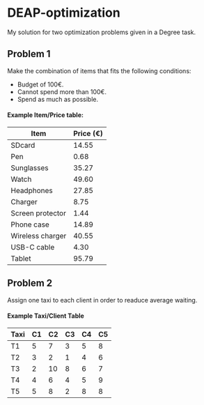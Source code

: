 # DEAP-optimization
My solution for two optimization problems given in a Degree task.

## Problem 1
Make the combination of items that fits the following conditions:
 - Budget of 100€.
 - Cannot spend more than 100€.
 - Spend as much as possible.
 #### Example Item/Price table:
 | Item             | Price (€) |
 |------------------|-----------|
 |SDcard            | 14.55     |
 |Pen               | 0.68      |
 |Sunglasses        | 35.27     |
 |Watch             | 49.60     |
 |Headphones        | 27.85     |
 |Charger           | 8.75      |
 |Screen protector  | 1.44      |
 |Phone case        | 14.89     |
 |Wireless charger  | 40.55     |
 |USB-C cable       | 4.30      |
 |Tablet            | 95.79     |
 
 ## Problem 2
 Assign one taxi to each client in order to readuce average waiting.
 #### Example Taxi/Client Table
 |Taxi|C1|C2|C3|C4|C5|
 |----|-|-|-|-|-|
 |T1|5|7|3|5|8|
 |T2|3|2|1|4|6|
 |T3|2|10|8|6|7|
 |T4|4|6|4|5|9|
 |T5|5|8|2|8|8|
 
